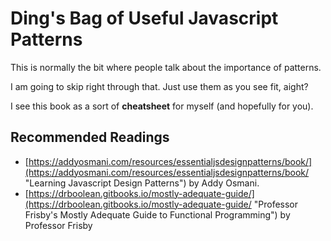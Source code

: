 # Ding's Bag of Useful Javascript Patterns

This is normally the bit where people talk about the importance of patterns.

I am going to skip right through that. Just use them as you see fit, aight?

I see this book as a sort of **cheatsheet** for myself \(and hopefully for you\).

## Recommended Readings

* [https://addyosmani.com/resources/essentialjsdesignpatterns/book/](https://addyosmani.com/resources/essentialjsdesignpatterns/book/ "Learning Javascript Design Patterns") by Addy Osmani.
* [https://drboolean.gitbooks.io/mostly-adequate-guide/](https://drboolean.gitbooks.io/mostly-adequate-guide/ "Professor Frisby's Mostly Adequate Guide to Functional Programming") by Professor Frisby



